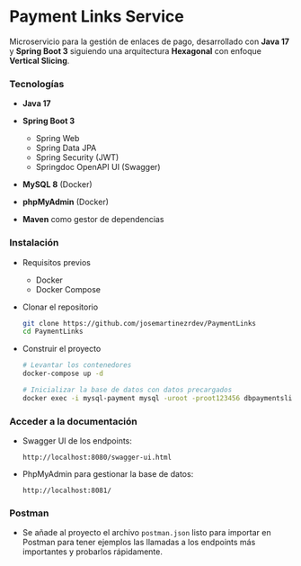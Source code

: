 # Payment Links Service

Microservicio para la gestión de enlaces de pago, desarrollado con **Java 17** y **Spring Boot 3** siguiendo una arquitectura **Hexagonal** con enfoque **Vertical Slicing**.

### Tecnologías

* **Java 17**
* **Spring Boot 3**

  * Spring Web
  * Spring Data JPA
  * Spring Security (JWT)
  * Springdoc OpenAPI UI (Swagger)
* **MySQL 8** (Docker)
* **phpMyAdmin** (Docker)
* **Maven** como gestor de dependencias

### Instalación

* Requisitos previos

  * Docker
  * Docker Compose

* Clonar el repositorio

  ```bash
  git clone https://github.com/josemartinezrdev/PaymentLinks
  cd PaymentLinks
  ```

* Construir el proyecto

  ```bash
  # Levantar los contenedores
  docker-compose up -d

  # Inicializar la base de datos con datos precargados
  docker exec -i mysql-payment mysql -uroot -proot123456 dbpaymentslinks < init.sql
  ```

### Acceder a la documentación

* Swagger UI de los endpoints:

  ```
  http://localhost:8080/swagger-ui.html
  ```

* PhpMyAdmin para gestionar la base de datos:

  ```
  http://localhost:8081/
  ```

### Postman

* Se añade al proyecto el archivo `postman.json` listo para importar en Postman para tener ejemplos las llamadas a los endpoints más importantes y probarlos rápidamente.
